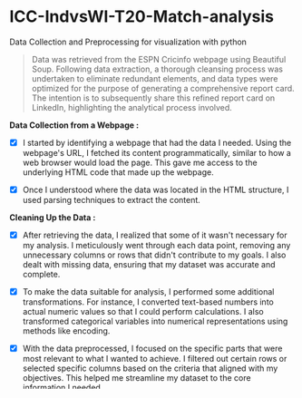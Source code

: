 # ICC-IndvsWI-T20-Match-analysis
Data Collection and Preprocessing for visualization with python


> Data was retrieved from the ESPN Cricinfo webpage using Beautiful Soup. Following data extraction, a thorough cleansing process was undertaken to eliminate redundant elements, and data types were optimized for the purpose of generating a comprehensive report card. The intention is to subsequently share this refined report card on LinkedIn, highlighting the analytical process involved.


__Data Collection from a Webpage :__

- [x] I started by identifying a webpage that had the data I needed. Using the webpage's URL, I fetched its content programmatically, similar to how a web browser would load the page. This gave me access to the underlying HTML code that made up the webpage.

- [x] Once I understood where the data was located in the HTML structure, I used parsing techniques to extract the content.

__Cleaning Up the Data :__

- [x] After retrieving the data, I realized that some of it wasn't necessary for my analysis. I meticulously went through each data point, removing any unnecessary columns or rows that didn't contribute to my goals. I also dealt with missing data, ensuring that my dataset was accurate and complete.

- [x] To make the data suitable for analysis, I performed some additional transformations. For instance, I converted text-based numbers into actual numeric values so that I could perform calculations. I also transformed categorical variables into numerical representations using methods like encoding.

- [x] With the data preprocessed, I focused on the specific parts that were most relevant to what I wanted to achieve. I filtered out certain rows or selected specific columns based on the criteria that aligned with my objectives. This helped me streamline my dataset to the core information I needed.

__Creating Visualizations :__
- [x] With the data well-prepared, I entered the visualization phase. I utilized libraries like Plotly, Matplotlib, and Seaborn to craft a variety of visualizations. These included interactive plots, line charts, bar graphs, scatter plots, and more. Through visualizations, I began to observe patterns and insights.

__Match Report__

> WORM CHART

![newplot (13)](https://github.com/Vengatesan-K/PDF-Password/assets/128688827/1c0db3a0-1dca-4355-b791-55b978262bd2)

> MANHATTAN CHART

![Screenshot 2023-08-25 104013](https://github.com/Vengatesan-K/PDF-Password/assets/128688827/97f8813c-dde3-4b0d-9d91-0a711bbcea93)

> Batting Comparison

![newplot (14)](https://github.com/Vengatesan-K/PDF-Password/assets/128688827/fa19ce8c-bcc0-4b8c-bcd0-b18c296e7aeb)

> Bowling Comparison

![Screenshot 2023-08-25 104110](https://github.com/Vengatesan-K/PDF-Password/assets/128688827/938f7da5-717c-46f8-92c4-0d193bed1aab)

> Fours and Sixes

![newplot (15)](https://github.com/Vengatesan-K/PDF-Password/assets/128688827/322b015d-dec3-4d90-b5de-e3191bf0a449)

> Runs Distribution

![Screenshot 2023-08-25 104137](https://github.com/Vengatesan-K/PDF-Password/assets/128688827/c0e782d8-6171-4fb7-b568-deec1b90a458)

> Strikerate Comparison

![Screenshot 2023-08-25 104151](https://github.com/Vengatesan-K/PDF-Password/assets/128688827/88893610-c6e0-45ba-a8bf-95c69d61c4cf)
